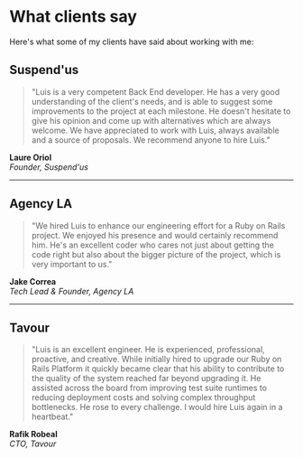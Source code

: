 # What clients say

Here's what some of my clients have said about working with me:

## Suspend'us

> "Luis is a very competent Back End developer. He has a very good understanding of the client's needs, and is able to suggest some improvements to the project at each milestone. He doesn't hesitate to give his opinion and come up with alternatives which are always welcome. We have appreciated to work with Luis, always available and a source of proposals. We recommend anyone to hire Luis."

**Laure Oriol**  
*Founder, Suspend'us*

---

## Agency LA

> "We hired Luis to enhance our engineering effort for a Ruby on Rails project. We enjoyed his presence and would certainly recommend him. He's an excellent coder who cares not just about getting the code right but also about the bigger picture of the project, which is very important to us."

**Jake Correa**  
*Tech Lead & Founder, Agency LA*

---

## Tavour

> "Luis is an excellent engineer. He is experienced, professional, proactive, and creative. While initially hired to upgrade our Ruby on Rails Platform it quickly became clear that his ability to contribute to the quality of the system reached far beyond upgrading it. He assisted across the board from improving test suite runtimes to reducing deployment costs and solving complex throughput bottlenecks. He rose to every challenge. I would hire Luis again in a heartbeat."

**Rafik Robeal**  
*CTO, Tavour*